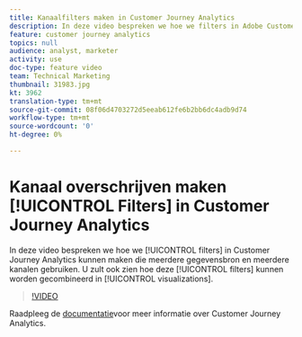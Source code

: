 ```yaml
---
title: Kanaalfilters maken in Customer Journey Analytics
description: In deze video bespreken we hoe we filters in Adobe Customer Journey Analytics kunnen maken die meer dan één gegevensbron en meer dan één kanaal gebruiken. U zult ook zien hoe deze filters in visualisaties kunnen worden gecombineerd.
feature: customer journey analytics
topics: null
audience: analyst, marketer
activity: use
doc-type: feature video
team: Technical Marketing
thumbnail: 31983.jpg
kt: 3962
translation-type: tm+mt
source-git-commit: 08f06d4703272d5eeab612fe6b2bb6dc4adb9d74
workflow-type: tm+mt
source-wordcount: '0'
ht-degree: 0%

---
```



# Kanaal overschrijven maken [!UICONTROL Filters] in Customer Journey Analytics

In deze video bespreken we hoe we [!UICONTROL filters] in Customer Journey Analytics kunnen maken die meerdere gegevensbron en meerdere kanalen gebruiken. U zult ook zien hoe deze [!UICONTROL filters] kunnen worden gecombineerd in [!UICONTROL visualizations].

>[!VIDEO](https://video.tv.adobe.com/v/31983/?quality=12)

Raadpleeg de [documentatie](https://docs.adobe.com/content/help/en/analytics-platform/using/cja-landing.html)voor meer informatie over Customer Journey Analytics.
